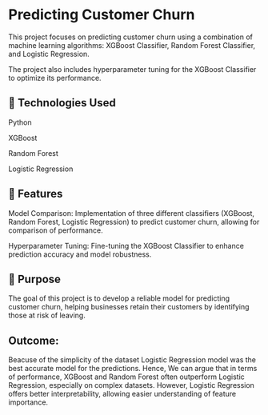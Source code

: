 # Predicting Customer Churn

This project focuses on predicting customer churn using a combination of machine learning algorithms: XGBoost Classifier, Random Forest Classifier, and Logistic Regression. 

The project also includes hyperparameter tuning for the XGBoost Classifier to optimize its performance.

## 🔧 Technologies Used

Python

XGBoost

Random Forest

Logistic Regression


## 🌟 Features

Model Comparison: Implementation of three different classifiers (XGBoost, Random Forest, Logistic Regression) to predict customer churn, allowing for comparison of performance.

Hyperparameter Tuning: Fine-tuning the XGBoost Classifier to enhance prediction accuracy and model robustness.


## 🎯 Purpose

The goal of this project is to develop a reliable model for predicting customer churn, helping businesses retain their customers by identifying those at risk of leaving.

## Outcome:
Beacuse of the simplicity of the dataset Logistic Regression model was the best accurate model for the predictions. Hence, We can argue that in terms of performance, XGBoost and Random Forest often outperform Logistic Regression, especially on complex datasets. However, Logistic Regression offers better interpretability, allowing easier understanding of feature importance.

